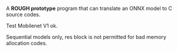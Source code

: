 A **ROUGH prototype** program that can translate an ONNX model to C source codes.

Test Mobilenet V1 ok.

Sequential models only, res block is not permitted for bad memory allocation codes.